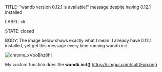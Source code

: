 TITLE:
"wandb version 0.12.1 is available!" message despite having 0.12.1 installed

LABEL:
cli

STATE:
closed

BODY:
The image below shows exactly what I mean. I already have 0.12.1 installed, yet get this message every time running wandb.init

![chrome_xVpoBhz8hI](https://user-images.githubusercontent.com/4758917/131159648-82845e0e-ea22-4ac6-b39b-d9f40532679f.png)

My custom function does the **wandb.init()** https://i.imgur.com/suIDEop.png

